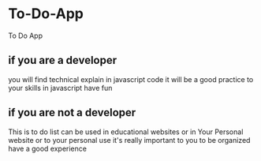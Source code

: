 # To-Do-App
To Do App
## if you are a developer
you will find technical explain in javascript code
it will be a good practice to your skills in javascript
have fun
## if you are not a developer
This is to do list can be used in educational websites or in Your Personal website or to your personal use
it's really important to you to be organized
have a good experience
